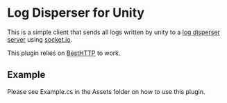 # Log Disperser for Unity
This is a simple client that sends all logs written by unity to a [log disperser server](https://github.com/taka-oyama/log-disperser-server) using [socket.io](http://socket.io/). 

This plugin relies on [BestHTTP](https://www.assetstore.unity3d.com/en/content/10765) to work. 

## Example
Please see Example.cs in the Assets folder on how to use this plugin.
